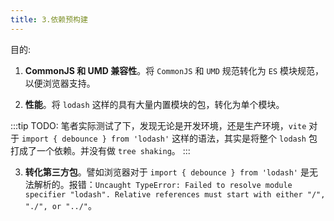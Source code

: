 ```yaml
---
title: 3.依赖预构建
---
```


目的:

1. **CommonJS 和 UMD 兼容性**。将 `CommonJS` 和 `UMD` 规范转化为 `ES` 模块规范，以便浏览器支持。

2. **性能**。将 `lodash` 这样的具有大量内置模块的包，转化为单个模块。
  
:::tip
TODO: 笔者实际测试了下，发现无论是开发环境，还是生产环境，`vite` 对于 `import { debounce } from 'lodash'` 这样的语法，其实是将整个 `lodash` 包打成了一个依赖。并没有做 `tree shaking`。
:::

3. **转化第三方包**。譬如浏览器对于 `import { debounce } from 'lodash'` 是无法解析的。报错：`Uncaught TypeError: Failed to resolve module specifier "lodash". Relative references must start with either "/", "./", or "../"`。


